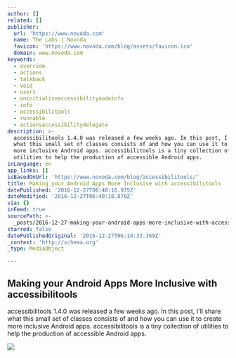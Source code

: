 ```yaml
---
author: []
related: []
publisher:
  url: 'https://www.novoda.com'
  name: The Labs | Novoda
  favicon: 'https://www.novoda.com/blog/assets/favicon.ico'
  domain: www.novoda.com
keywords:
  - override
  - actions
  - talkback
  - void
  - users
  - oninitializeaccessibilitynodeinfo
  - info
  - accessibilitools
  - runnable
  - actionsaccessibilitydelegate
description: >-
  accessibilitools 1.4.0 was released a few weeks ago. In this post, I'll share
  what this small set of classes consists of and how you can use it to create
  more inclusive Android apps. accessibilitools is a tiny collection of
  utilities to help the production of accessible Android apps.
inLanguage: en
app_links: []
isBasedOnUrl: 'https://www.novoda.com/blog/accessibilitools/'
title: Making your Android Apps More Inclusive with accessibilitools
datePublished: '2016-12-27T06:40:16.975Z'
dateModified: '2016-12-27T06:40:10.870Z'
via: {}
inFeed: true
sourcePath: >-
  _posts/2016-12-27-making-your-android-apps-more-inclusive-with-accessibilitool.md
starred: false
datePublishedOriginal: '2016-12-27T06:14:33.369Z'
_context: 'http://schema.org'
_type: MediaObject

---
```

<article style=""><h1>Making your Android Apps More Inclusive with accessibilitools</h1><p>accessibilitools 1.4.0 was released a few weeks ago. In this post, I'll share what this small set of classes consists of and how you can use it to create more inclusive Android apps. accessibilitools is a tiny collection of utilities to help the production of accessible Android apps.</p><img src="https://www.novoda.com/blog/content/images/2016/11/08-1.png" /></article>